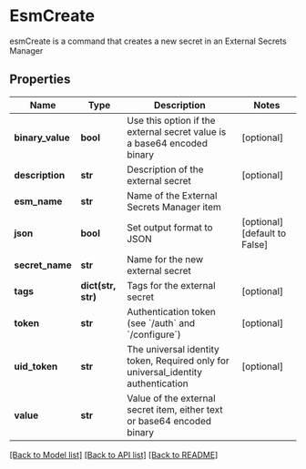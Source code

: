 # EsmCreate

esmCreate is a command that creates a new secret in an External Secrets Manager
## Properties
Name | Type | Description | Notes
------------ | ------------- | ------------- | -------------
**binary_value** | **bool** | Use this option if the external secret value is a base64 encoded binary | [optional] 
**description** | **str** | Description of the external secret | [optional] 
**esm_name** | **str** | Name of the External Secrets Manager item | 
**json** | **bool** | Set output format to JSON | [optional] [default to False]
**secret_name** | **str** | Name for the new external secret | 
**tags** | **dict(str, str)** | Tags for the external secret | [optional] 
**token** | **str** | Authentication token (see &#x60;/auth&#x60; and &#x60;/configure&#x60;) | [optional] 
**uid_token** | **str** | The universal identity token, Required only for universal_identity authentication | [optional] 
**value** | **str** | Value of the external secret item, either text or base64 encoded binary | 

[[Back to Model list]](../README.md#documentation-for-models) [[Back to API list]](../README.md#documentation-for-api-endpoints) [[Back to README]](../README.md)


